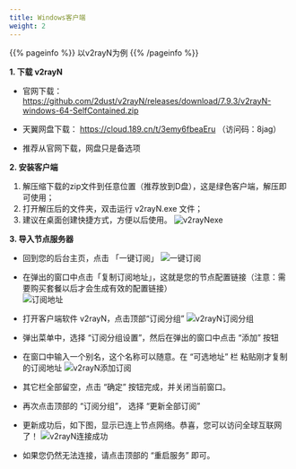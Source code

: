 ```yaml
---
title: Windows客户端
weight: 2
---
```


{{% pageinfo %}}
以v2rayN为例
{{% /pageinfo %}}



**1. 下载 v2rayN**

- 官网下载：  
https://github.com/2dust/v2rayN/releases/download/7.9.3/v2rayN-windows-64-SelfContained.zip

- 天翼网盘下载：
https://cloud.189.cn/t/3emy6fbeaEru    （访问码：8jag）

- 推荐从官网下载，网盘只是备选项

**2. 安装客户端**
1.	解压缩下载的zip文件到任意位置（推荐放到D盘），这是绿色客户端，解压即可使用；
2.	打开解压后的文件夹，双击运行 v2rayN.exe 文件；
3.	建议在桌面创建快捷方式，方便以后使用。
![v2rayNexe](/images/v2rayNexe.png)



**3. 导入节点服务器**

- 回到您的后台主页，点击 「一键订阅」
![一键订阅](/images/一键订阅.png) 

- 在弹出的窗口中点击「复制订阅地址」，这就是您的节点配置链接（注意：需要购买套餐以后才会生成有效的配置链接）    
![订阅地址](/images/订阅地址.png)

- 打开客户端软件 v2rayN，点击顶部“订阅分组”
![v2rayN订阅分组](/images/v2rayN订阅分组.png)
 

- 弹出菜单中，选择 “订阅分组设置”，然后在弹出的窗口中点击 “添加” 按钮
- 在窗口中输入一个别名，这个名称可以随意。在 “可选地址” 栏 粘贴刚才复制的订阅地址
![v2rayN添加订阅](/images/v2rayN添加订阅.png)
 
- 其它栏全部留空，点击 “确定” 按钮完成，并关闭当前窗口。
- 再次点击顶部的 “订阅分组”， 选择 “更新全部订阅” 

- 更新成功后，如下图，显示已连上节点网络。恭喜，您可以访问全球互联网了！
![v2rayN连接成功](/images/连接成功.png)
- 如果您仍然无法连接，请点击顶部的 “重启服务” 即可。
